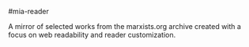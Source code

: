 #mia-reader

A mirror of selected works from the marxists.org archive created with a focus on web readability and reader customization.
